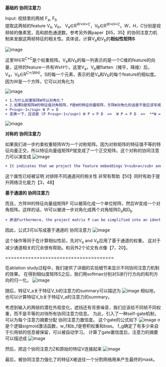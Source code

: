 **基础的 协同注意力**

Input: 视频里的两帧 F<sub>a</sub>, F<sub>b</sub></br>
提取这两帧的feature V<sub>a</sub>, V<sub>b</sub>。 V<sub>a</sub>∈R<sup><I>W×H×C</I></sup>，V<sub>b</sub>∈R<sup><I>W×H×C</I></sup>。<I>W，H，C</I>分别是视频帧的像素宽，高和颜色通道数。参考另外俩paper【65，35】的协同注意力机制来发掘这两帧特征的相关性。具体说，计算V<sub>a</sub>和V<sub>b</sub>的**相似性矩阵S**</br>

![image](https://user-images.githubusercontent.com/11287531/115958848-5914a980-a55d-11eb-915a-fb47b7e2c066.png)

这里W∈R<sup><I>C×C</I></sup>是个权重矩阵。V<sub>a</sub>和V<sub>b</sub>的每一列表示的是一个C维的feature的向量，这样的feature一共有<I>WxH</I>个。这里V<sub>a</sub>，V<sub>b</sub>被flatten（摊平，降维）后，V<sub>a</sub>，V<sub>b</sub>∈R<sup><I>C×(WH)</I></sup>。S的每一个元素，表示的是V<sub>a</sub>和V<sub>b</sub>的每个feature的相似度。</br>
因为W是一个方阵，它可以对角化为

![image](https://user-images.githubusercontent.com/11287531/115958861-65990200-a55d-11eb-94d4-a5f626cb35e7.png)

```diff
+ 1.为什么权重矩阵W可以对角化？
+ 2.如果D是矩阵W的特征值对角矩阵，P是W的特征向量矩阵，方阵W对角化的话是不是应该写成
+ P<sup>-1</sup> W P = D
+ 变换一下，应该是 (P P<sup>-1</sup>) W P = P D  =>  W P = P D  =>  **W = P D P<sup>-1</sup>**, 而不是 W = P<sup>-1</sup> D P (公式2）。 我哪里错了吗？
```

![image](https://user-images.githubusercontent.com/11287531/115958874-721d5a80-a55d-11eb-908e-4c64f81f8a27.png)


**对称的 协同注意力**

如果我们进一步约束权重矩阵W为一个对称矩阵。因为对称矩阵的特征值不等的特征向量正交，所以特征向量组矩阵P就变成了一个正交矩阵。这个对称的协同注意力可以演变成
![image](https://user-images.githubusercontent.com/11287531/115957756-56fc1c00-a558-11eb-8ad1-01fe913367f2.png)

```diff
+ It indicates that we project the feature embeddings V<sub>a</sub> and V<sub>b</sub> into an orthogonal common space and maintain their norm of V<sub>a</sub> and V<sub>b</sub>. 它表明什么？没明白
```
这个属性已经被证明 对排除不同通道间的相关性 非常有帮助【50】同时有助于提升网络泛化能力【3，48】


**基于通道的 协同注意力**

而且，方阵W的特征向量组矩阵P 可以被简化成一个单位矩阵，然后W变成一个对角矩阵。这样的话，W可以被进一步对角化成两个对角矩阵D<sub>a</sub>和D<sub>b</sub>
```diff
+ 原话Furthermore, the project matrix P can be simplified into an identity matrix I (i.e., without space transformation), and then the weight matrix W becomes a diagonal matrix. In this case, W (i.e., D) can be further diagonalized into two diagonal matrices Da and Db.这句话什么意思?
```
因此，公式3可以写成基于通道的 协同注意力
![image](https://user-images.githubusercontent.com/11287531/115958061-db02d380-a559-11eb-964c-94e32b818c60.png)

这个操作等同于在计算相似性前，先对V<sub>a</sub> and V<sub>b</sub>应用了基于通道的权重。
这对于减少通道相关的冗余很有帮助。和另外2个论文有点像【7，20】。


======================================

在ablation study过程中，我们提供了详细的实验细节来显示不同协同注意力机制的效果。
在得到相似度矩阵S之后，我们用softmax分别对S进行行方向的和列方向的归一化。
![image](https://user-images.githubusercontent.com/11287531/115958250-c70ba180-a55a-11eb-91f1-e9c1b9296004.png)

随后，特征V_a关于特征V_b的注意力的summary可以描述为
![image](https://user-images.githubusercontent.com/11287531/115958354-3b464500-a55b-11eb-8299-71a9d894dd37.png)
相似地，也可以计算特征V_b关于特征V_a的注意力的summary。

考虑到输入的两帧的潜在外观变化，遮挡还有背景噪音，我们应该给不同帧不同权重，而不是平等的对待所有协同注意力信息。
为此，引入了一种self-gate机制，可以为每个注意力摘要分配 协同注意力置信度。
这个gate的公式如下
![image](https://user-images.githubusercontent.com/11287531/115958598-36ce5c00-a55c-11eb-8838-fc670c65919c.png)
σ 是个逻辑sigmoid激活函数，w_f和b_f是卷积权重和bias。
f_g确定了有多少来自于引用帧的信息被保留，可以被自动学习。
计算了gate置信度后，注意力的摘要可以描述成
![image](https://user-images.githubusercontent.com/11287531/115958732-b1977700-a55c-11eb-902d-e6714858ebc2.png)

然后，把这个协同注意力Z和原始的特征V连接起来
![image](https://user-images.githubusercontent.com/11287531/115958770-e3a8d900-a55c-11eb-9c94-7947dc884111.png)

最后，被协同注意力强化了的特征X被送往一个分割网络用来产生最终的mask。

